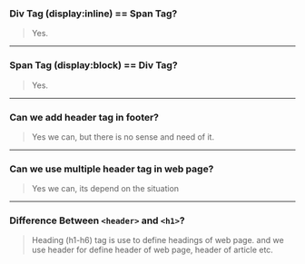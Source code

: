 ### Div Tag (display:inline) == Span Tag?

> Yes.

---

### Span Tag (display:block) == Div Tag?

> Yes.

---

### Can we add header tag in footer?

> Yes we can, but there is no sense and need of it.

---

### Can we use multiple header tag in web page?

> Yes we can, its depend on the situation

---

### Difference Between `<header>` and `<h1>`?

> Heading (h1-h6) tag is use to define headings of web page. and we use header for define header of web page, header of article etc.
